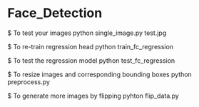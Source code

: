 # Face_Detection

$ To test your images
python single_image.py test.jpg

$ To re-train regression head
python train_fc_regression

$ To test the regression model
python test_fc_regression

$ To resize images and corresponding bounding boxes
python preprocess.py

$ To generate more images by flipping
pyhton flip_data.py